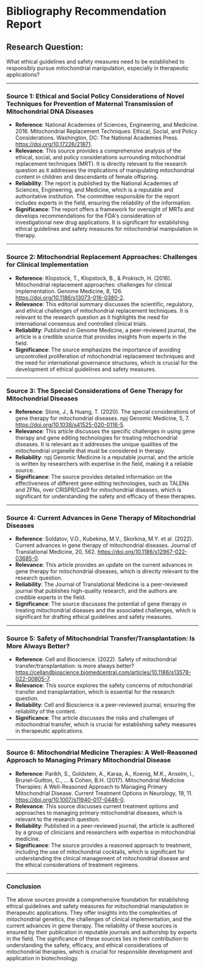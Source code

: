 # Bibliography Recommendation Report

## Research Question:
What ethical guidelines and safety measures need to be established to responsibly pursue mitochondrial manipulation, especially in therapeutic applications?

---

### Source 1: Ethical and Social Policy Considerations of Novel Techniques for Prevention of Maternal Transmission of Mitochondrial DNA Diseases
- **Reference**: National Academies of Sciences, Engineering, and Medicine. 2016. Mitochondrial Replacement Techniques: Ethical, Social, and Policy Considerations. Washington, DC: The National Academies Press. https://doi.org/10.17226/21871.
- **Relevance**: This source provides a comprehensive analysis of the ethical, social, and policy considerations surrounding mitochondrial replacement techniques (MRT). It is directly relevant to the research question as it addresses the implications of manipulating mitochondrial content in children and descendants of female offspring.
- **Reliability**: The report is published by the National Academies of Sciences, Engineering, and Medicine, which is a reputable and authoritative institution. The committee responsible for the report includes experts in the field, ensuring the reliability of the information.
- **Significance**: The report offers a framework for oversight of MRTs and develops recommendations for the FDA's consideration of investigational new drug applications. It is significant for establishing ethical guidelines and safety measures for mitochondrial manipulation in therapy.

---

### Source 2: Mitochondrial Replacement Approaches: Challenges for Clinical Implementation
- **Reference**: Klopstock, T., Klopstock, B., & Prokisch, H. (2016). Mitochondrial replacement approaches: challenges for clinical implementation. Genome Medicine, 8, 126. https://doi.org/10.1186/s13073-016-0380-2.
- **Relevance**: This editorial summary discusses the scientific, regulatory, and ethical challenges of mitochondrial replacement techniques. It is relevant to the research question as it highlights the need for international consensus and controlled clinical trials.
- **Reliability**: Published in Genome Medicine, a peer-reviewed journal, the article is a credible source that provides insights from experts in the field.
- **Significance**: The source emphasizes the importance of avoiding uncontrolled proliferation of mitochondrial replacement techniques and the need for international governance structures, which is crucial for the development of ethical guidelines and safety measures.

---

### Source 3: The Special Considerations of Gene Therapy for Mitochondrial Diseases
- **Reference**: Slone, J., & Huang, T. (2020). The special considerations of gene therapy for mitochondrial diseases. npj Genomic Medicine, 5, 7. https://doi.org/10.1038/s41525-020-0116-5.
- **Relevance**: This article discusses the specific challenges in using gene therapy and gene editing technologies for treating mitochondrial diseases. It is relevant as it addresses the unique qualities of the mitochondrial organelle that must be considered in therapy.
- **Reliability**: npj Genomic Medicine is a reputable journal, and the article is written by researchers with expertise in the field, making it a reliable source.
- **Significance**: The source provides detailed information on the effectiveness of different gene editing technologies, such as TALENs and ZFNs, over CRISPR/Cas9 for mitochondrial diseases, which is significant for understanding the safety and efficacy of these therapies.

---

### Source 4: Current Advances in Gene Therapy of Mitochondrial Diseases
- **Reference**: Soldatov, V.O., Kubekina, M.V., Skorkina, M.Y. et al. (2022). Current advances in gene therapy of mitochondrial diseases. Journal of Translational Medicine, 20, 562. https://doi.org/10.1186/s12967-022-03685-0.
- **Relevance**: This article provides an update on the current advances in gene therapy for mitochondrial diseases, which is directly relevant to the research question.
- **Reliability**: The Journal of Translational Medicine is a peer-reviewed journal that publishes high-quality research, and the authors are credible experts in the field.
- **Significance**: The source discusses the potential of gene therapy in treating mitochondrial diseases and the associated challenges, which is significant for drafting ethical guidelines and safety measures.

---

### Source 5: Safety of Mitochondrial Transfer/Transplantation: Is More Always Better?
- **Reference**: Cell and Bioscience. (2022). Safety of mitochondrial transfer/transplantation: is more always better? https://cellandbioscience.biomedcentral.com/articles/10.1186/s13578-022-00805-7.
- **Relevance**: This source explores the safety concerns of mitochondrial transfer and transplantation, which is essential for the research question.
- **Reliability**: Cell and Bioscience is a peer-reviewed journal, ensuring the reliability of the content.
- **Significance**: The article discusses the risks and challenges of mitochondrial transfer, which is crucial for establishing safety measures in therapeutic applications.

---

### Source 6: Mitochondrial Medicine Therapies: A Well-Reasoned Approach to Managing Primary Mitochondrial Disease
- **Reference**: Parikh, S., Goldstein, A., Karaa, A., Koenig, M.K., Anselm, I., Brunel-Guitton, C., ... & Cohen, B.H. (2017). Mitochondrial Medicine Therapies: A Well-Reasoned Approach to Managing Primary Mitochondrial Disease. Current Treatment Options in Neurology, 19, 11. https://doi.org/10.1007/s11940-017-0446-0.
- **Relevance**: This source discusses current treatment options and approaches to managing primary mitochondrial diseases, which is relevant to the research question.
- **Reliability**: Published in a peer-reviewed journal, the article is authored by a group of clinicians and researchers with expertise in mitochondrial medicine.
- **Significance**: The source provides a reasoned approach to treatment, including the use of mitochondrial cocktails, which is significant for understanding the clinical management of mitochondrial disease and the ethical considerations of treatment regimens.

---

### Conclusion
The above sources provide a comprehensive foundation for establishing ethical guidelines and safety measures for mitochondrial manipulation in therapeutic applications. They offer insights into the complexities of mitochondrial genetics, the challenges of clinical implementation, and the current advances in gene therapy. The reliability of these sources is ensured by their publication in reputable journals and authorship by experts in the field. The significance of these sources lies in their contribution to understanding the safety, efficacy, and ethical considerations of mitochondrial therapies, which is crucial for responsible development and application in biotechnology.